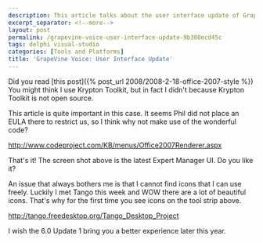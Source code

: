 ```yaml
---
description: This article talks about the user interface update of GrapeVine Voice.
excerpt_separator: <!--more-->
layout: post
permalink: /grapevine-voice-user-interface-update-9b308ecd45c
tags: delphi visual-studio
categories: [Tools and Platforms]
title: 'GrapeVine Voice: User Interface Update'
---
```

Did you read [this post]({% post_url 2008/2008-2-18-office-2007-style %}) You might think I use Krypton Toolkit, but in fact I didn't because Krypton Toolkit is not open source.

This article is quite important in this case. It seems Phil did not place an EULA there to restrict us, so I think why not make use of the wonderful code?

http://www.codeproject.com/KB/menus/Office2007Renderer.aspx

That's it! The screen shot above is the latest Expert Manager UI. Do you like it?

An issue that always bothers me is that I cannot find icons that I can use freely. Luckily I met Tango this week and WOW there are a lot of beautiful icons. That's why for the first time you see icons on the tool strip above.

http://tango.freedesktop.org/Tango_Desktop_Project

I wish the 6.0 Update 1 bring you a better experience later this year.
<!--more-->
